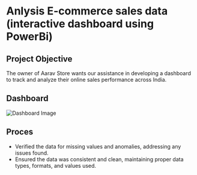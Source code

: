 # Anlysis E-commerce sales data (interactive dashboard using PowerBi)


## Project Objective
The owner of Aarav Store wants our assistance in developing a dashboard to track and analyze their online sales performance across India.

## Dashboard
![Dashboard Image](https://github.com/user-attachments/assets/f229d1e3-0525-40bc-bb4a-fe106bbf1c35)

## Proces
- Verified the data for missing values and anomalies, addressing any issues found.
- Ensured the data was consistent and clean, maintaining proper data types, formats, and values used.
